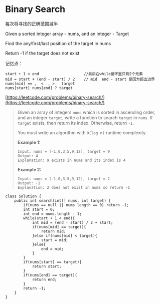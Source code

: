 # Binary Search

每次将寻找的正确范围减半

Given a sorted integer array - nums, and an integer - Target

Find the any/first/last position of the target in nums

Return -1 if the target does not exist



记忆点：

```
start + 1 < end                    //最后在while循环里只剩2个元素
mid = start + (end - start) / 2    // mid  end - start 是因为超出边界
nums[mid] == ,  <  , >   target 
nums[start] nums[end] ? target
```



[https://leetcode.com/problems/binary-search/](https://leetcode.com/problems/binary-search/)

> Given an array of integers `nums` which is sorted in ascending order, and an integer `target`, write a function to search `target` in `nums`. If `target` exists, then return its index. Otherwise, return `-1`.
>
> You must write an algorithm with `O(log n)` runtime complexity.
>
> &#x20;
>
> **Example 1:**
>
> ```
> Input: nums = [-1,0,3,5,9,12], target = 9
> Output: 4
> Explanation: 9 exists in nums and its index is 4
> ```
>
> **Example 2:**
>
> ```
> Input: nums = [-1,0,3,5,9,12], target = 2
> Output: -1
> Explanation: 2 does not exist in nums so return -1
> ```

```
class Solution {
    public int search(int[] nums, int target) {
        if(nums == null || nums.length == 0) return -1;
        int start = 0;
        int end = nums.length - 1;
        while(start + 1 < end){
            int mid = (end - start) / 2 + start;
            if(nums[mid] == target){
                return mid;
            }else if(nums[mid] < target){
                start = mid;
            }else{
                end = mid;
            }
        }
        if(nums[start] == target){
            return start;
        }
        if(nums[end] == target){
            return end;
        }
        return -1;
    }
}
```
